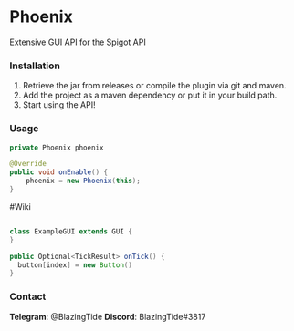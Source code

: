 # Phoenix
Extensive GUI API for the Spigot API

### Installation
1. Retrieve the jar from releases or compile the plugin via git and maven.
2. Add the project as a maven dependency or put it in your build path.
3. Start using the API!

### Usage

```java
private Phoenix phoenix

@Override
public void onEnable() {
    phoenix = new Phoenix(this);
}

```

#Wiki

```java

class ExampleGUI extends GUI {
}

```

```java
public Optional<TickResult> onTick() {
  button[index] = new Button()
}

```

### Contact
**Telegram**: @BlazingTide
**Discord**:  BlazingTide#3817
